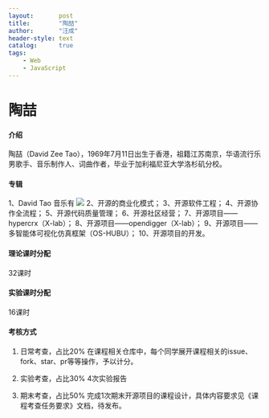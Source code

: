 ```yaml
---
layout:       post
title:        "陶喆"
author:       "汪成"
header-style: text
catalog:      true
tags:
    - Web
    - JavaScript
---
```


# 陶喆
#### 介绍
陶喆（David Zee Tao），1969年7月11日出生于香港，祖籍江苏南京，华语流行乐男歌手、音乐制作人、词曲作者，毕业于加利福尼亚大学洛杉矶分校。

#### 专辑
1、David Tao
   音乐有
   ![](https://baike.baidu.com/pic/David%20Tao/2266943/1/4034970a304e251f95cab2329cdede177f3e6609f5fb?fromModule=lemma_top-image&ct=single#aid=1&pic=4034970a304e251f95cab2329cdede177f3e6609f5fb)
2、开源的商业化模式；
3、开源软件工程；
4、开源协作全流程；
5、开源代码质量管理；
6、开源社区经营；
7、开源项目——hypercrx（X-lab）；
8、开源项目——opendigger（X-lab）；
9、开源项目——多智能体可视化仿真框架（OS-HUBU）；
10、开源项目的开发。

#### 理论课时分配
32课时

#### 实验课时分配
16课时

#### 考核方式
1. 日常考查，占比20%
   在课程相关仓库中，每个同学展开课程相关的issue、fork、star、pr等等操作，予以计分。

2. 实验考查，占比30%
   4次实验报告

3. 期末考查，占比50%
完成1次期末开源项目的课程设计，具体内容要求见《课程考查任务要求》文档，待发布。
